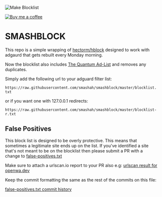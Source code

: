 ![Make Blocklist](https://github.com/smashah/smashblock/workflows/Make%20Blocklist/badge.svg)

[![Buy me a coffee][buymeacoffee-shield]][buymeacoffee]

# SMASHBLOCK

This repo is a simple wrapping of [hectorm/hblock](https://github.com/hectorm/hblock) designed to work with adgaurd that gets rebuilt every Monday morning.

Now the blocklist also includes [The Quantum Ad-List](https://gitlab.com/The_Quantum_Alpha/the-quantum-ad-list/-/tree/master) and removes any duplicates.

Simply add the following url to your adguard filter list:

`https://raw.githubusercontent.com/smashah/smashblock/master/blocklist.txt`

or if you want one with 127.0.0.1 redirects:

`https://raw.githubusercontent.com/smashah/smashblock/master/blocklist-r.txt`

## False Positives

This block list is designed to be overly protective. This means that sometimes a legitimate site ends up on the list. If you've identified a site that's not meant to be on the blocklist then please submit a PR with a change to [false-positives.txt](https://github.com/smashah/smashblock/blob/master/false-positives.txt)

Make sure to attach a urlscan.io report to your PR also e.g: [urlscan result for openwa.dev](https://urlscan.io/result/931a5dc0-74ec-49ff-a7c4-18df1c4957bd)

Keep the commit formatting the same as the rest of the commits on this file:

[false-positives.txt commit history](https://github.com/smashah/smashblock/commits/master/false-positives.txt)

[buymeacoffee-shield]: https://www.buymeacoffee.com/assets/img/guidelines/download-assets-sm-2.svg
[buymeacoffee]: https://www.buymeacoffee.com/smashah
